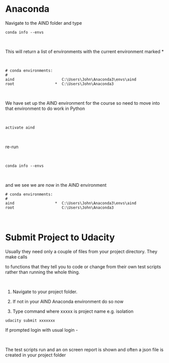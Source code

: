  

Anaconda
========

Navigate to the AIND folder and type

~~~~~~~~~~~~~~~~~~~~~~~~~~~~~~~~~~~~~~~~~~~~~~~~~~~~~~~~~~~~~~~~~~~~~~~~~~~~~~~~
conda info --envs
~~~~~~~~~~~~~~~~~~~~~~~~~~~~~~~~~~~~~~~~~~~~~~~~~~~~~~~~~~~~~~~~~~~~~~~~~~~~~~~~

 

This will return a list of environments with the current environment marked \*

 

~~~~~~~~~~~~~~~~~~~~~~~~~~~~~~~~~~~~~~~~~~~~~~~~~~~~~~~~~~~~~~~~~~~~~~~~~~~~~~~~
# conda environments:
#
aind                     C:\Users\John\Anaconda3\envs\aind
root                  *  C:\Users\John\Anaconda3
~~~~~~~~~~~~~~~~~~~~~~~~~~~~~~~~~~~~~~~~~~~~~~~~~~~~~~~~~~~~~~~~~~~~~~~~~~~~~~~~

 

We have set up the AIND environment for the course so need to move into that
environment to do work in Python

 

~~~~~~~~~~~~~~~~~~~~~~~~~~~~~~~~~~~~~~~~~~~~~~~~~~~~~~~~~~~~~~~~~~~~~~~~~~~~~~~~
activate aind
~~~~~~~~~~~~~~~~~~~~~~~~~~~~~~~~~~~~~~~~~~~~~~~~~~~~~~~~~~~~~~~~~~~~~~~~~~~~~~~~

 

re-run

 

~~~~~~~~~~~~~~~~~~~~~~~~~~~~~~~~~~~~~~~~~~~~~~~~~~~~~~~~~~~~~~~~~~~~~~~~~~~~~~~~
conda info --envs
~~~~~~~~~~~~~~~~~~~~~~~~~~~~~~~~~~~~~~~~~~~~~~~~~~~~~~~~~~~~~~~~~~~~~~~~~~~~~~~~

 

and we see we are now in the AIND environment

~~~~~~~~~~~~~~~~~~~~~~~~~~~~~~~~~~~~~~~~~~~~~~~~~~~~~~~~~~~~~~~~~~~~~~~~~~~~~~~~
# conda environments:
#
aind                  *  C:\Users\John\Anaconda3\envs\aind
root                     C:\Users\John\Anaconda3
~~~~~~~~~~~~~~~~~~~~~~~~~~~~~~~~~~~~~~~~~~~~~~~~~~~~~~~~~~~~~~~~~~~~~~~~~~~~~~~~

 

Submit Project to Udacity
=========================

Usually they need only a couple of files from your project directory. They make
calls

to functions that they tell you to code or change from their own test scripts
rather than running the whole thing.

 

1.  Navigate to your project folder.

2.  If not in your AIND Anaconda environment do so now

3.  Type command where xxxxx is project name e.g. isolation

~~~~~~~~~~~~~~~~~~~~~~~~~~~~~~~~~~~~~~~~~~~~~~~~~~~~~~~~~~~~~~~~~~~~~~~~~~~~~~~~
udacity submit xxxxxxx
~~~~~~~~~~~~~~~~~~~~~~~~~~~~~~~~~~~~~~~~~~~~~~~~~~~~~~~~~~~~~~~~~~~~~~~~~~~~~~~~

If prompted login with usual login -

 

The test scripts run and an on screen report is shown and often a json file is
created in your project folder
